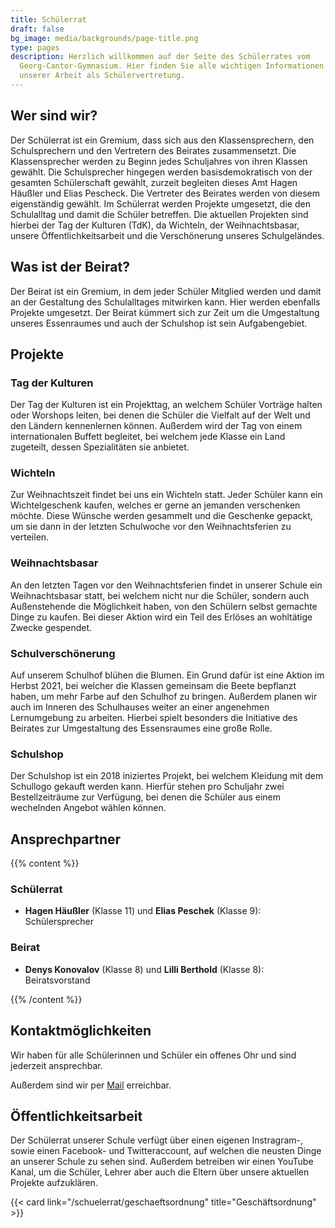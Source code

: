 ```yaml
---
title: Schülerrat
draft: false
bg_image: media/backgrounds/page-title.png
type: pages
description: Herzlich willkommen auf der Seite des Schülerrates vom
  Georg-Cantor-Gymnasium. Hier finden Sie alle wichtigen Informationen zu
  unserer Arbeit als Schülervertretung.
---
```


## Wer sind wir?

Der Schülerrat ist ein Gremium, dass sich aus den Klassensprechern, den Schulsprechern und den Vertretern des Beirates zusammensetzt. Die Klassensprecher werden zu Beginn jedes Schuljahres von ihren Klassen gewählt. Die Schulsprecher hingegen werden basisdemokratisch von der gesamten Schülerschaft gewählt, zurzeit begleiten dieses Amt Hagen Häußler und Elias Pescheck.
Die Vertreter des Beirates werden von diesem eigenständig gewählt.
Im Schülerrat werden Projekte umgesetzt, die den Schulalltag und damit die Schüler betreffen. Die aktuellen Projekten sind hierbei der Tag der Kulturen (TdK), da Wichteln, der Weihnachtsbasar, unsere Öffentlichkeitsarbeit und die Verschönerung unseres Schulgeländes.

## Was ist der Beirat?

Der Beirat ist ein Gremium, in dem jeder Schüler Mitglied werden und damit an der Gestaltung des Schulalltages mitwirken kann. Hier werden ebenfalls Projekte umgesetzt. Der Beirat kümmert sich zur Zeit um die Umgestaltung unseres Essenraumes und auch der Schulshop ist sein Aufgabengebiet.

## Projekte

### Tag der Kulturen

Der Tag der Kulturen ist ein Projekttag, an welchem Schüler Vorträge halten oder Worshops leiten,
bei denen die Schüler die Vielfalt auf der Welt und den Ländern kennenlernen können.
Außerdem wird der Tag von einem internationalen Buffett begleitet, bei welchem
jede Klasse ein Land zugeteilt, dessen Spezialitäten sie anbietet.

### Wichteln

Zur Weihnachtszeit findet bei uns ein Wichteln statt. Jeder Schüler kann ein
Wichtelgeschenk kaufen, welches er gerne an jemanden verschenken möchte.
Diese Wünsche werden gesammelt und die Geschenke gepackt, um sie dann in der
letzten Schulwoche vor den Weihnachtsferien zu verteilen.

### Weihnachtsbasar

An den letzten Tagen vor den Weihnachtsferien findet in unserer Schule ein
Weihnachtsbasar statt, bei welchem nicht nur die Schüler, sondern auch
Außenstehende die Möglichkeit haben, von den Schülern selbst gemachte Dinge zu
kaufen. Bei dieser Aktion wird ein Teil des Erlöses an wohltätige Zwecke gespendet.

### Schulverschönerung

Auf unserem Schulhof blühen die Blumen. Ein Grund dafür ist eine Aktion im
Herbst 2021, bei welcher die Klassen gemeinsam die Beete bepflanzt haben, um
mehr Farbe auf den Schulhof zu bringen. Außerdem planen wir auch im Inneren des
Schulhauses weiter an einer angenehmen Lernumgebung zu arbeiten.
Hierbei spielt besonders die Initiative des Beirates zur Umgestaltung des
Essensraumes eine große Rolle.

### Schulshop

Der Schulshop ist ein 2018 iniziertes Projekt, bei welchem Kleidung mit dem
Schullogo gekauft werden kann. Hierfür stehen pro Schuljahr zwei
Bestellzeiträume zur Verfügung, bei denen die Schüler aus einem wechelnden
Angebot wählen können.

## Ansprechpartner

{{% content %}}

### Schülerrat

* **Hagen Häußler**  (Klasse 11) und **Elias Peschek** (Klasse 9): Schülersprecher

### Beirat

* **Denys Konovalov** (Klasse 8) und **Lilli Berthold** (Klasse 8): Beiratsvorstand

{{% /content %}}

## Kontaktmöglichkeiten

Wir haben für alle Schülerinnen und Schüler ein offenes Ohr und sind jederzeit ansprechbar.

Außerdem sind wir per <a href="mailto:schuelerrat@cantor-gymnasium.de"><i class="ti-email"></i>Mail</a> erreichbar.

## Öffentlichkeitsarbeit

Der Schülerrat unserer Schule verfügt über einen eigenen Instragram-,
sowie einen Facebook- und Twitteraccount, auf welchen die neusten Dinge an
unserer Schule zu sehen sind. Außerdem betreiben wir einen YouTube Kanal, um die
Schüler, Lehrer aber auch die Eltern über unsere aktuellen Projekte aufzuklären.

{{< card link="/schuelerrat/geschaeftsordnung" title="Geschäftsordnung" >}}
